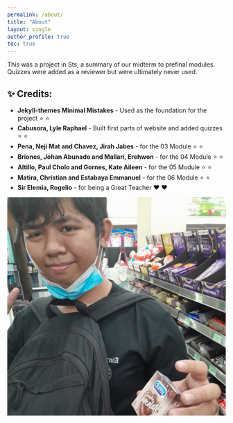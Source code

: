 ```yaml
---
permalink: /about/
title: "About"
layout: single
author_profile: true
toc: true
---
```

This was a project in Sts, a summary of our midterm to prefinal modules.
Quizzes were added as a reviewer but were ultimately never used.

## :sparkles: Credits:
- **Jekyll-themes Minimal Mistakes** - Used as the foundation for the project :star: :star:
- **Cabusora, Lyle Raphael** - Built first parts of website and added quizzes :star: :star: 
- **Pena, Neji Mat and Chavez, Jirah Jabes** - for the 03 Module :star: :star:
- **Briones, Johan Abunado and Mallari, Erehwon** - for the 04 Module :star: :star:
- **Altillo, Paul Cholo and Gornes, Kate Aileen** - for the 05 Module :star: :star:
- **Matira, Christian and Estabaya Emmanuel** - for the 06 Module :star: :star:
- **Sir Elemia, Rogelio** - for being a Great Teacher :heart: :heart:

<div style="text-align:center;">
  <img src="../assets/images/emmanlab.jpg" alt="Description"/>
</div>
